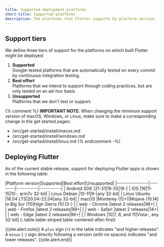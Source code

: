 ```yaml
---
title: Supported deployment platforms
short-title: Supported platforms
description: The platforms that Flutter supports by platform version.
---
```


## Support tiers

We define three tiers of support for the platforms on
which built Flutter might be deployed:

1. **Supported**<br>
   Google-tested platforms that
   are automatically tested on every commit
   by continuous integration testing.
1. **Best effort**<br>
   Platforms that we intend to support through
   coding practices,
   but are only tested on an ad-hoc basis.
1. **Unsupported**<br>
   Platforms that we don't test or support.
   
{% comment %}
**IMPORTANT NOTE**:
When changing the minimum support version of macOS, Windows, or Linux,
make sure to make a corresponding change in the get started pages:
  * /src/get-started/install/macos.md
  * /src/get-started/install/windows.md
  * /src/get-started/install/linux.md
{% endcomment -%}


## Deploying Flutter

As of the current stable release,
support for deploying Flutter apps is shown in the
following table:

<div class="table-wrapper" markdown="1">
|Platform version|Supported|Best effort|Unsupported|
|----------------|---------|-----------|-----------|
| Android SDK    |21-31|19-20|18-|
| iOS            |16|11-15|10-, arm7v 32-bit|
| Linux Debian   |10-11|9-|any 32-bit|
| Linux Ubuntu   |18.04 LTS|20.04-22.04|any 32-bit|
| macOS          |Monterey (12+)|Mojave (10.14) to Big Sur (11)|High Sierra (10.13-) |
| web - Chrome   |latest 2 releases|96+| |
| web - Firefox  |latest 2 releases|99+| |
| web - Safari   |latest 2 releases|14+| |
| web - Edge     |latest 2 releases|96+| |
| Windows        |10|7, 8, and 11|Vista-, any 32-bit|
{:.table.table-striped.table-centered-after-first}
</div>

{{site.alert.note}}
  A `plus` sign (`+`) in the table indicates "and higher releases".
  A `minus` (`-`) sign directly following a version (with no spaces)
  indicates "and lower releases".
{{site.alert.end}}
